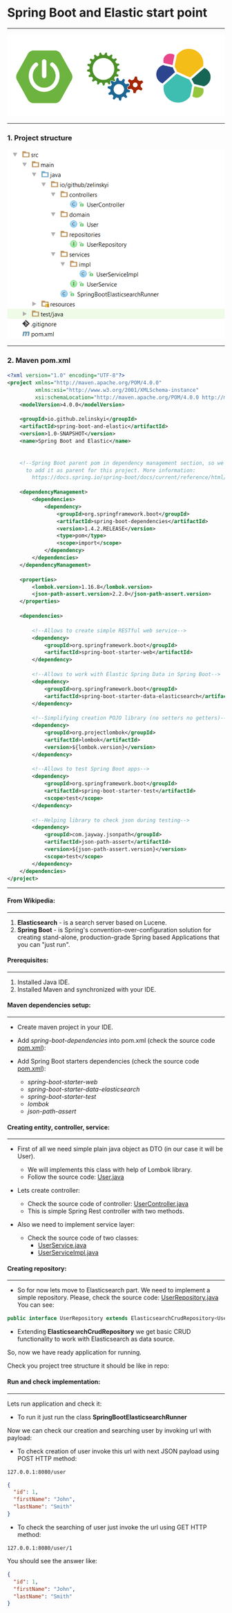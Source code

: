 # Spring Boot and Elastic start point

***

![alt text](./etc/sb_el_2.png "Spring Boot and Elastic")

***

### 1. Project structure

![alt text](./etc/tree.png "Project structure")

***

### 2. Maven pom.xml

```xml
<?xml version="1.0" encoding="UTF-8"?>
<project xmlns="http://maven.apache.org/POM/4.0.0"
         xmlns:xsi="http://www.w3.org/2001/XMLSchema-instance"
         xsi:schemaLocation="http://maven.apache.org/POM/4.0.0 http://maven.apache.org/xsd/maven-4.0.0.xsd">
    <modelVersion>4.0.0</modelVersion>

    <groupId>io.github.zelinskyi</groupId>
    <artifactId>spring-boot-and-elastic</artifactId>
    <version>1.0-SNAPSHOT</version>
    <name>Spring Boot and Elastic</name>


    <!--Spring Boot parent pom in dependency management section, so we don't need
      to add it as parent for this project. More information:
        https://docs.spring.io/spring-boot/docs/current/reference/html/using-boot-build-systems.html#using-boot-maven-without-a-parent-->

    <dependencyManagement>
        <dependencies>
            <dependency>
                <groupId>org.springframework.boot</groupId>
                <artifactId>spring-boot-dependencies</artifactId>
                <version>1.4.2.RELEASE</version>
                <type>pom</type>
                <scope>import</scope>
            </dependency>
        </dependencies>
    </dependencyManagement>

    <properties>
        <lombok.version>1.16.8</lombok.version>
        <json-path-assert.version>2.2.0</json-path-assert.version>
    </properties>

    <dependencies>

        <!--Allows to create simple RESTful web service-->
        <dependency>
            <groupId>org.springframework.boot</groupId>
            <artifactId>spring-boot-starter-web</artifactId>
        </dependency>

        <!--Allows to work with Elastic Spring Data in Spring Boot-->
        <dependency>
            <groupId>org.springframework.boot</groupId>
            <artifactId>spring-boot-starter-data-elasticsearch</artifactId>
        </dependency>

        <!--Simplifying creation POJO library (no setters no getters)-->
        <dependency>
            <groupId>org.projectlombok</groupId>
            <artifactId>lombok</artifactId>
            <version>${lombok.version}</version>
        </dependency>

        <!--Allows to test Spring Boot apps-->
        <dependency>
            <groupId>org.springframework.boot</groupId>
            <artifactId>spring-boot-starter-test</artifactId>
            <scope>test</scope>
        </dependency>

        <!--Helping library to check json during testing-->
        <dependency>
            <groupId>com.jayway.jsonpath</groupId>
            <artifactId>json-path-assert</artifactId>
            <version>${json-path-assert.version}</version>
            <scope>test</scope>
        </dependency>
    </dependencies>
</project>
```

***

#### From Wikipedia:
***

 1. **Elasticsearch** - is a search server based on Lucene.
 2. **Spring Boot** - is Spring's convention-over-configuration solution for creating stand-alone, production-grade Spring based Applications that you can "just run".


#### Prerequisites:
***

1. Installed Java IDE.
2. Installed Maven and synchronized with your IDE.


#### Maven dependencies setup:
***

* Create maven project in your IDE.
* Add _spring-boot-dependencies_ into pom.xml (check the source code [pom.xml](./pom.xml#L12-27)):
* Add Spring Boot starters dependencies (check the source code [pom.xml](./pom.xml#L34-69)):
  
  * _spring-boot-starter-web_
  * _spring-boot-starter-data-elasticsearch_
  * _spring-boot-starter-test_
  * _lombok_ 
  * _json-path-assert_


#### Creating entity, controller, service:
***

* First of all we need simple plain java object as DTO (in our case it will be User).
  * We will implements this class with help of Lombok library.
  * Follow the source code: [User.java](./src/main/java/io/github/zelinskyi/domain/User.java)

* Lets create controller:
  * Check the source code of controller: [UserController.java](./src/main/java/io/github/zelinskyi/controllers/UserController.java)
  * This is simple Spring Rest controller with two methods.

* Also we need to implement service layer:
  * Check the source code of two classes:
    * [UserService.java](./src/main/java/io/github/zelinskyi/services/UserService.java)
    * [UserServiceImpl.java](./src/main/java/io/github/zelinskyi/services/impl/UserServiceImpl.java)
    

#### Creating repository:
***

* So for now lets move to Elasticsearch part. We need to implement a simple repository.
  Please, check the source code: [UserRepository.java](./src/main/java/io/github/zelinskyi/repositories/UserRepository.java)
  You can see:
  
```java
public interface UserRepository extends ElasticsearchCrudRepository<User, Long> {}
```

* Extending **ElasticsearchCrudRepository** we get basic CRUD functionality to work with Elasticsearch as data source.

So, now we have ready application for running.

Check you project tree structure it should be like in repo:




#### Run and check implementation:
***

Lets run application and check it:

* To run it just run the class **SpringBootElasticsearchRunner**

Now we can check our creation and searching user by invoking url with payload:

* To check creation of user invoke this url with next JSON payload using POST HTTP method: 

```
127.0.0.1:8080/user
```


```json
{
  "id": 1,
  "firstName": "John",
  "lastName": "Smith"
}
```

* To check the searching of user just invoke the url using GET HTTP method:

```
127.0.0.1:8080/user/1
```

You should see the answer like: 

```json
{
  "id": 1,
  "firstName": "John",
  "lastName": "Smith"
}
```